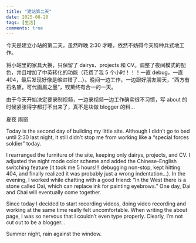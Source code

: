 ```yaml
---
title: "建站第二天"
date: 2025-08-28
tags: [生活]
comments: true
---
```


<div class="lang-zh">

<!-- more -->

今天是建立小站的第二天，虽然昨晚 2:30 才睡，依然不妨碍今天特种兵式地工作。

将小站里的家具大换，只保留了 dairys、projects 和 CV。调整了夜间模式的配色，并且增加了中英转化的功能（花费了我 5 个小时！！！一直 debug，一直 404，最后发现好像是缩进错了...）。晚间一边工作，一边跟好朋友聊天，“西方有石名黛，可代画眉之墨”，钗黛终有合一的一天。

由于今天开始决定要录制视频，一边录视频一边工作确实很不习惯，写 about 的时候紧张得字都打不出来了，真不是块做 blogger 的料...

夏夜 雨窗

</div>

<div class="lang-en">

<!-- more -->

Today is the second day of building my little site. Although I didn’t go to bed until 2:30 last night, it still didn’t stop me from working like a “special forces soldier” today.

I rearranged the furniture of the site, keeping only dairys, projects, and CV. I adjusted the night mode color scheme and added the Chinese-English switching feature (it took me 5 hours!!! debugging non-stop, kept hitting 404, and finally realized it was probably just a wrong indentation...). In the evening, I worked while chatting with a good friend: “In the West there is a stone called Dai, which can replace ink for painting eyebrows.” One day, Dai and Chai will eventually come together.

Since today I decided to start recording videos, doing video recording and working at the same time really felt uncomfortable. When writing the about page, I was so nervous that I couldn’t even type properly. Clearly, I’m not cut out to be a blogger...

Summer night, rain against the window.

</div>
